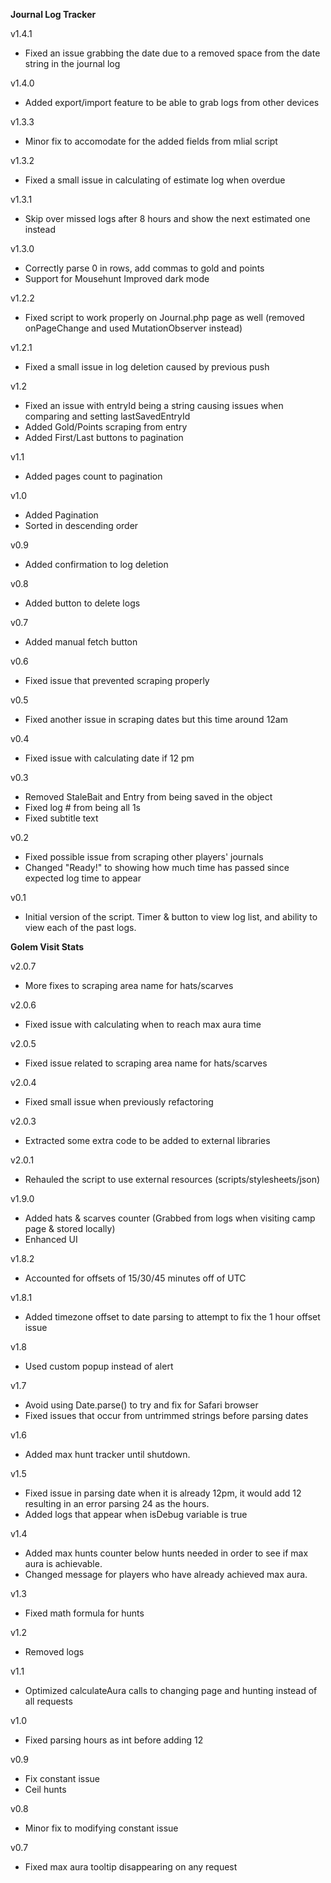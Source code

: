 __Journal Log Tracker__

v1.4.1
- Fixed an issue grabbing the date due to a removed space from the date string in the journal log

v1.4.0
- Added export/import feature to be able to grab logs from other devices

v1.3.3
- Minor fix to accomodate for the added fields from mlial script

v1.3.2
- Fixed a small issue in calculating of estimate log when overdue

v1.3.1
- Skip over missed logs after 8 hours and show the next estimated one instead

v1.3.0
- Correctly parse 0 in rows, add commas to gold and points
- Support for Mousehunt Improved dark mode

v1.2.2
- Fixed script to work properly on Journal.php page as well (removed onPageChange and used MutationObserver instead)

v1.2.1
- Fixed a small issue in log deletion caused by previous push

v1.2
- Fixed an issue with entryId being a string causing issues when comparing and setting lastSavedEntryId
- Added Gold/Points scraping from entry
- Added First/Last buttons to pagination

v1.1
- Added pages count to pagination

v1.0
- Added Pagination
- Sorted in descending order

v0.9
- Added confirmation to log deletion

v0.8
- Added button to delete logs

v0.7
- Added manual fetch button

v0.6
- Fixed issue that prevented scraping properly

v0.5
- Fixed another issue in scraping dates but this time around 12am

v0.4
- Fixed issue with calculating date if 12 pm

v0.3
- Removed StaleBait and Entry from being saved in the object
- Fixed log # from being all 1s
- Fixed subtitle text

v0.2
- Fixed possible issue from scraping other players' journals
- Changed "Ready!" to showing how much time has passed since expected log time to appear

v0.1
- Initial version of the script. Timer & button to view log list, and ability to view each of the past logs.


__Golem Visit Stats__

v2.0.7
- More fixes to scraping area name for hats/scarves

v2.0.6
- Fixed issue with calculating when to reach max aura time

v2.0.5
- Fixed issue related to scraping area name for hats/scarves

v2.0.4
- Fixed small issue when previously refactoring

v2.0.3
- Extracted some extra code to be added to external libraries

v2.0.1
- Rehauled the script to use external resources (scripts/stylesheets/json)

v1.9.0
- Added hats & scarves counter (Grabbed from logs when visiting camp page & stored locally)
- Enhanced UI

v1.8.2
- Accounted for offsets of 15/30/45 minutes off of UTC

v1.8.1
- Added timezone offset to date parsing to attempt to fix the 1 hour offset issue

v1.8
- Used custom popup instead of alert

v1.7
- Avoid using Date.parse() to try and fix for Safari browser
- Fixed issues that occur from untrimmed strings before parsing dates

v1.6
- Added max hunt tracker until shutdown.

v1.5
- Fixed issue in parsing date when it is already 12pm, it would add 12 resulting in an error parsing 24 as the hours.
- Added logs that appear when isDebug variable is true

v1.4
- Added max hunts counter below hunts needed in order to see if max aura is achievable.
- Changed message for players who have already achieved max aura.

v1.3
- Fixed math formula for hunts

v1.2
- Removed logs

v1.1
- Optimized calculateAura calls to changing page and hunting instead of all requests

v1.0
- Fixed parsing hours as int before adding 12

v0.9
- Fix constant issue
- Ceil hunts

v0.8
- Minor fix to modifying constant issue

v0.7
- Fixed max aura tooltip disappearing on any request